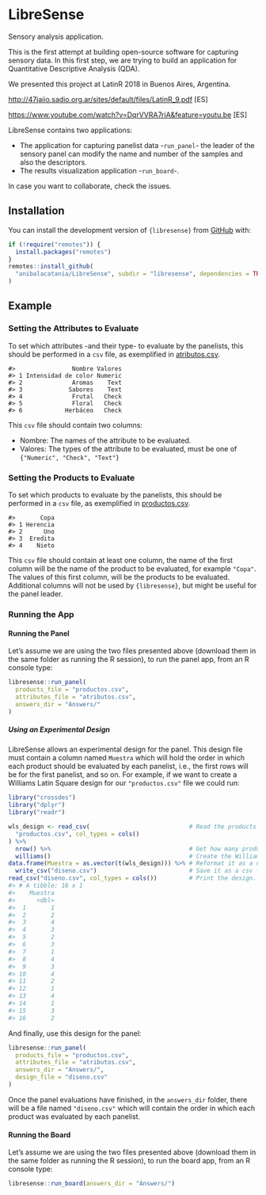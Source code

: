 
# LibreSense

Sensory analysis application.

This is the first attempt at building open-source software for capturing sensory
data. In this first step, we are trying to build an application for
Quantitative Descriptive Analysis (QDA).

We presented this project at LatinR 2018 in Buenos Aires, Argentina.

<http://47jaiio.sadio.org.ar/sites/default/files/LatinR_9.pdf> \[ES\]

<https://www.youtube.com/watch?v=DqrVVRA7riA&feature=youtu.be> \[ES\]

LibreSense contains two applications:

-   The application for capturing panelist data -`run_panel`- the leader
    of the sensory panel can modify the name and number of the samples
    and also the descriptors.
-   The results visualization application -`run_board`-.

In case you want to collaborate, check the issues.

## Installation

You can install the development version of `{libresense}` from
[GitHub](https://github.com/) with:

``` r
if (!require("remotes")) {
  install.packages("remotes")
}
remotes::install_github(
  "anibalacatania/LibreSense", subdir = "libresense", dependencies = TRUE
)
```

## Example

### Setting the Attributes to Evaluate

To set which attributes -and their type- to evaluate by the panelists,
this should be performed in a `csv` file, as exemplified in
[atributos.csv](atributos.csv).

    #>                Nombre Valores
    #> 1 Intensidad de color Numeric
    #> 2              Aromas    Text
    #> 3             Sabores    Text
    #> 4              Frutal   Check
    #> 5              Floral   Check
    #> 6            Herbáceo   Check

This `csv` file should contain two columns:

-   Nombre: The names of the attribute to be evaluated.
-   Valores: The types of the attribute to be evaluated, must be one of
    `{"Numeric", "Check", "Text"}`

### Setting the Products to Evaluate

To set which products to evaluate by the panelists, this should be
performed in a `csv` file, as exemplified in
[productos.csv](productos.csv).

    #>       Copa
    #> 1 Herencia
    #> 2      Uno
    #> 3  Eredita
    #> 4    Nieto

This `csv` file should contain at least one column, the name of the
first column will be the name of the product to be evaluated, for
example `"Copa"`. The values of this first column, will be the products
to be evaluated. Additional columns will not be used by `{libresense}`,
but might be useful for the panel leader.

### Running the App

#### Running the Panel

Let’s assume we are using the two files presented above (download them
in the same folder as running the R session), to run the panel app, from
an R console type:

``` r
libresense::run_panel(
  products_file = "productos.csv",
  attributes_file = "atributos.csv",
  answers_dir = "Answers/"
)
```

##### Using an Experimental Design

LibreSense allows an experimental design for the panel. This design file
must contain a column named `Muestra` which will hold the order in which
each product should be evaluated by each panelist, i.e., the first rows
will be for the first panelist, and so on. For example, if we want to
create a Williams Latin Square design for our `"productos.csv"` file we
could run:

``` r
library("crossdes")
library("dplyr")
library("readr")

wls_design <- read_csv(                            # Read the products file.
  "productos.csv", col_types = cols()
) %>%
  nrow() %>%                                       # Get how many products to evaluate.
  williams()                                       # Create the Williams Latin Square design.
data.frame(Muestra = as.vector(t(wls_design))) %>% # Reformat it as a one-column data.frame.
  write_csv("diseno.csv")                          # Save it as a csv file.
read_csv("diseno.csv", col_types = cols())         # Print the design.
#> # A tibble: 16 x 1
#>    Muestra
#>      <dbl>
#>  1       1
#>  2       2
#>  3       4
#>  4       3
#>  5       2
#>  6       3
#>  7       1
#>  8       4
#>  9       3
#> 10       4
#> 11       2
#> 12       1
#> 13       4
#> 14       1
#> 15       3
#> 16       2
```

And finally, use this design for the panel:

``` r
libresense::run_panel(
  products_file = "productos.csv",
  attributes_file = "atributos.csv",
  answers_dir = "Answers/",
  design_file = "diseno.csv"
)
```

Once the panel evaluations have finished, in the `answers_dir` folder,
there will be a file named `"diseno.csv"` which will contain the order
in which each product was evaluated by each panelist.

#### Running the Board

Let’s assume we are using the two files presented above (download them
in the same folder as running the R session), to run the board app, from
an R console type:

``` r
libresense::run_board(answers_dir = "Answers/")
```
